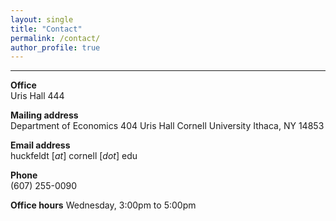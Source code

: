 ```yaml
---
layout: single
title: "Contact"
permalink: /contact/
author_profile: true
---
```

---
**Office**  
Uris Hall 444

**Mailing address**  
Department of Economics
404 Uris Hall
Cornell University
Ithaca, NY 14853

**Email address**  
huckfeldt [_at_] cornell [_dot_] edu 

**Phone**  
(607) 255-0090

**Office hours**
Wednesday, 3:00pm to 5:00pm
